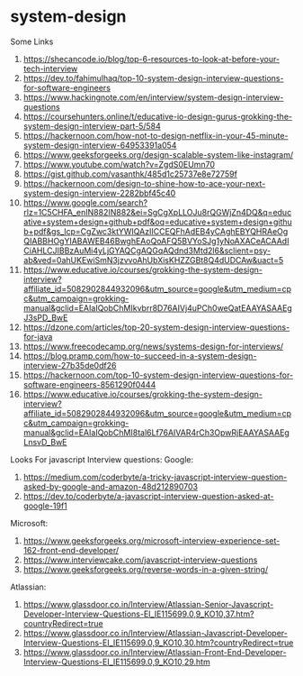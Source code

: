 # system-design



Some Links
1. https://shecancode.io/blog/top-6-resources-to-look-at-before-your-tech-interview
2. https://dev.to/fahimulhaq/top-10-system-design-interview-questions-for-software-engineers
3. https://www.hackingnote.com/en/interview/system-design-interview-questions
4. https://coursehunters.online/t/educative-io-design-gurus-grokking-the-system-design-interview-part-5/584
5. https://hackernoon.com/how-not-to-design-netflix-in-your-45-minute-system-design-interview-64953391a054
6. https://www.geeksforgeeks.org/design-scalable-system-like-instagram/
7. https://www.youtube.com/watch?v=ZgdS0EUmn70
8. https://gist.github.com/vasanthk/485d1c25737e8e72759f
9. https://hackernoon.com/design-to-shine-how-to-ace-your-next-system-design-interview-2282bbf45c40
10. https://www.google.com/search?rlz=1C5CHFA_enIN882IN882&ei=SgCgXpLLOJu8rQGWjZn4DQ&q=educative+system+design+github+pdf&oq=educative+system+design+github+pdf&gs_lcp=CgZwc3ktYWIQAzIICCEQFhAdEB4yCAghEBYQHRAeOgQIABBHOgYIABAWEB46BwghEAoQoAFQ5BVYoSJg1yNoAXACeACAAdICiAHLCJIBBzAuMi4yLjGYAQCgAQGqAQdnd3Mtd2l6&sclient=psy-ab&ved=0ahUKEwiSmN3jzvvoAhUbXisKHZZGBt8Q4dUDCAw&uact=5
11. https://www.educative.io/courses/grokking-the-system-design-interview?affiliate_id=5082902844932096&utm_source=google&utm_medium=cpc&utm_campaign=grokking-manual&gclid=EAIaIQobChMIkvbrr8D76AIVj4uPCh0weQatEAAYASAAEgJ3sPD_BwE
12. https://dzone.com/articles/top-20-system-design-interview-questions-for-java
13. https://www.freecodecamp.org/news/systems-design-for-interviews/
14. https://blog.pramp.com/how-to-succeed-in-a-system-design-interview-27b35de0df26
15. https://hackernoon.com/top-10-system-design-interview-questions-for-software-engineers-8561290f0444
16. https://www.educative.io/courses/grokking-the-system-design-interview?affiliate_id=5082902844932096&utm_source=google&utm_medium=cpc&utm_campaign=grokking-manual&gclid=EAIaIQobChMI8tal6Lf76AIVAR4rCh3OpwRjEAAYASAAEgLnsvD_BwE


Looks For javascript Interview questions:
Google:
1. https://medium.com/coderbyte/a-tricky-javascript-interview-question-asked-by-google-and-amazon-48d212890703
2. https://dev.to/coderbyte/a-javascript-interview-question-asked-at-google-19f1

Microsoft:
1. https://www.geeksforgeeks.org/microsoft-interview-experience-set-162-front-end-developer/
2. https://www.interviewcake.com/javascript-interview-questions
3. https://www.geeksforgeeks.org/reverse-words-in-a-given-string/

Atlassian:
1. https://www.glassdoor.co.in/Interview/Atlassian-Senior-Javascript-Developer-Interview-Questions-EI_IE115699.0,9_KO10,37.htm?countryRedirect=true
2. https://www.glassdoor.co.in/Interview/Atlassian-Javascript-Developer-Interview-Questions-EI_IE115699.0,9_KO10,30.htm?countryRedirect=true
3. https://www.glassdoor.co.in/Interview/Atlassian-Front-End-Developer-Interview-Questions-EI_IE115699.0,9_KO10,29.htm
